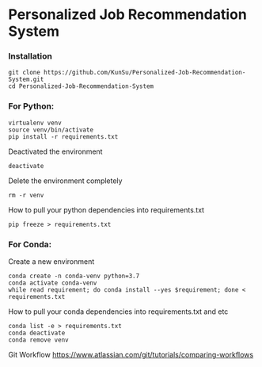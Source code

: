 # Personalized Job Recommendation System

### Installation
```
git clone https://github.com/KunSu/Personalized-Job-Recommendation-System.git
cd Personalized-Job-Recommendation-System
```

### For Python:
```
virtualenv venv
source venv/bin/activate
pip install -r requirements.txt
```

Deactivated the environment
```
deactivate
```

Delete the environment completely 
```
rm -r venv
```

How to pull your python dependencies into requirements.txt
```
pip freeze > requirements.txt
```

### For Conda:
Create a new environment
```
conda create -n conda-venv python=3.7
conda activate conda-venv
while read requirement; do conda install --yes $requirement; done < requirements.txt
```

How to pull your conda dependencies into requirements.txt and etc
```
conda list -e > requirements.txt
conda deactivate
conda remove venv
```

Git Workflow 
https://www.atlassian.com/git/tutorials/comparing-workflows
